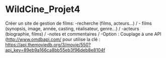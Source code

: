 # WildCine_Projet4
Créer un site de gestion de films:   -recherche (films, acteurs…) / - films (synopsis, image, année, casting, réalisateur, genre...) / -acteurs (biographie, films) / -notes et commentaires / -Option : Couplage à une API (http://www.omdbapi.com/
pour utilise la clé : https://api.themoviedb.org/3/movie/550?api_key=89eb9a166ca8bb55eb3f96deb8e8104f